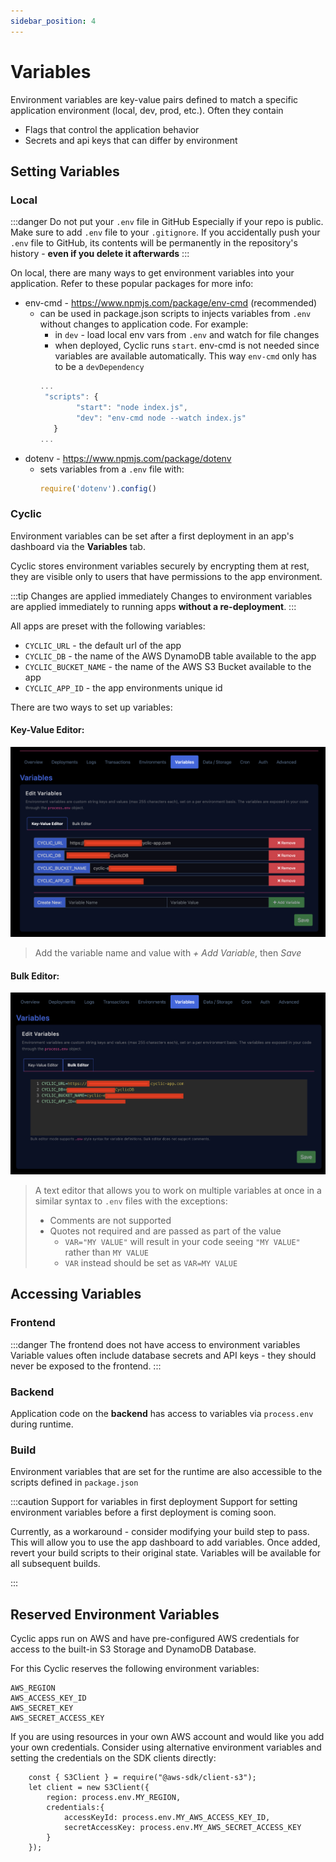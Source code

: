 ```yaml
---
sidebar_position: 4
---
```


# Variables

Environment variables are key-value pairs defined to match a specific application environment (local, dev, prod, etc.). Often they contain 
- Flags that control the application behavior
- Secrets and api keys that can differ by environment

## Setting Variables
### Local
:::danger Do not put your `.env` file in GitHub
Especially if your repo is public. Make sure to add `.env` file to your `.gitignore`. If you accidentally push your `.env` file to GitHub, its contents will be permanently in the repository's history - **even if you delete it afterwards**
:::

On local, there are many ways to get environment variables into your application. Refer to these popular packages for more info:
- env-cmd - <a href="https://www.npmjs.com/package/env-cmd" target="_blank">https://www.npmjs.com/package/env-cmd</a> (recommended)
  - can be used in package.json scripts to injects variables from `.env` without changes to application code. For example: 
    - in `dev` - load local env vars from `.env` and watch for file changes
    - when deployed, Cyclic runs `start`. env-cmd is not needed since variables are available automatically. This way `env-cmd` only has to be a `devDependency` 
    ```js
    ...
     "scripts": {
            "start": "node index.js",
            "dev": "env-cmd node --watch index.js"
       }
    ...
    ```
- dotenv - <a href="https://www.npmjs.com/package/dotenv" target="_blank">https://www.npmjs.com/package/dotenv</a>
  - sets variables from a `.env` file with:
    ```js
    require('dotenv').config()
    ```


### Cyclic

Environment variables can be set after a first deployment in an app's dashboard via the **Variables** tab.

Cyclic stores environment variables securely by encrypting them at rest, they are visible only to users that have permissions to the app environment. 

:::tip Changes are applied immediately
Changes to environment variables are applied immediately to running apps **without a re-deployment**.
:::

All apps are preset with the following variables:
- `CYCLIC_URL` - the default url of the app
- `CYCLIC_DB` - the name of the AWS DynamoDB table available to the app
- `CYCLIC_BUCKET_NAME` - the name of the AWS S3 Bucket available to the app
- `CYCLIC_APP_ID` - the app environments unique id 

There are two ways to set up variables:
#### Key-Value Editor:

<img src="/img/vars/kv_editor.png" width="650px"/>

> Add the variable name and value with *+ Add Variable*, then *Save*

#### Bulk Editor:
<img src="/img/vars/bulk_editor.png" width="650px"/>

> A text editor that allows you to work on multiple variables at once in a similar syntax to `.env` files with the exceptions:
> - Comments are not supported
> - Quotes not required and are passed as part of the value 
>   - `VAR="MY VALUE"` will result in your code seeing `"MY VALUE"` rather than `MY VALUE`
>   - `VAR` instead should be set as `VAR=MY VALUE`



## Accessing Variables

### Frontend
:::danger The frontend does not have access to environment variables
Variable values often include database secrets and API keys - they should never be exposed to the frontend.
:::
### Backend
Application code on the **backend** has access to variables via `process.env` during runtime. 

### Build
Environment variables that are set for the runtime are also accessible to the scripts defined in `package.json`

:::caution  Support for variables in first deployment
Support for setting environment variables before a first deployment is coming soon.

Currently, as a workaround - consider modifying your build step to pass. This will allow you to use the app dashboard to add variables. Once added, revert your build scripts to their original state. Variables will be available for all subsequent builds.

:::


## Reserved Environment Variables

Cyclic apps run on AWS and have pre-configured AWS credentials for access to the built-in S3 Storage and DynamoDB Database. 

For this Cyclic reserves the following environment variables:
```
AWS_REGION
AWS_ACCESS_KEY_ID
AWS_SECRET_KEY
AWS_SECRET_ACCESS_KEY
```

If you are using resources in your own AWS account and would like you add your own credentials.
Consider using alternative environment variables and setting the credentials on the SDK clients directly:

```
    const { S3Client } = require("@aws-sdk/client-s3");
    let client = new S3Client({
        region: process.env.MY_REGION,
        credentials:{
            accessKeyId: process.env.MY_AWS_ACCESS_KEY_ID,
            secretAccessKey: process.env.MY_AWS_SECRET_ACCESS_KEY
        }
    });
```